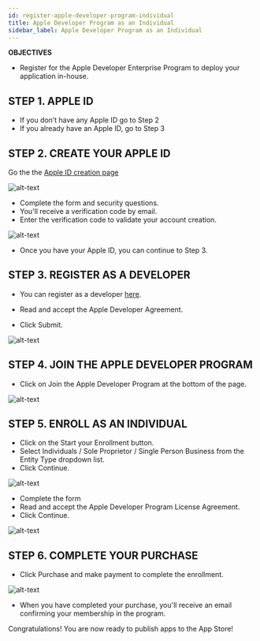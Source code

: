 ```yaml
---
id: register-apple-developer-program-individual
title: Apple Developer Program as an Individual
sidebar_label: Apple Developer Program as an Individual
---
```



<div class = "objectives">
<b>OBJECTIVES</b>

* Register for the Apple Developer Enterprise Program to deploy your application in-house.
</div>

## STEP 1. APPLE ID

* If you don’t have any Apple ID go to Step 2
* If you already have an Apple ID, go to Step 3

## STEP 2. CREATE YOUR APPLE ID

Go the the [Apple ID creation page](https://appleid.apple.com/)

![alt-text](assets/DeployAppStore/Apple-ID-Creation-Page-4D-for-iOS.png)

* Complete the form and security questions.
* You'll receive a verification code by email.
* Enter the verification code to validate your account creation.

![alt-text](assets/DeployAppStore/Register-developer-program-4D-for-iOS.png)

* Once you have your Apple ID, you can continue to Step 3.

## STEP 3. REGISTER AS A DEVELOPER

* You can register as a developer [here](https://developer.apple.com/account/).

* Read and accept the Apple Developer Agreement.

* Click Submit.

![alt-text](assets/DeployAppStore/Register-developer-4D-for-iOS.png)

## STEP 4. JOIN THE APPLE DEVELOPER PROGRAM

* Click on Join the Apple Developer Program at the bottom of the page.

![alt-text](assets/DeployAppStore/Join-Apple-Developer-Program-individuals-4D-for-iOS.png)

## STEP 5. ENROLL AS AN INDIVIDUAL

* Click on the Start your Enrollment button.
* Select Individuals / Sole Proprietor / Single Person Business from the Entity Type dropdown list.
* Click Continue.

![alt-text](assets/DeployAppStore/Apple-Developer-Program-Individuals-4D-for-iOS.png)

* Complete the form
* Read and accept the Apple Developer Program License Agreement.
* Click Continue.

![alt-text](assets/DeployAppStore/Apple-Developer-Program-Enrollment-4D-for-iOS.png)

## STEP 6. COMPLETE YOUR PURCHASE

* Click Purchase and make payment to complete the enrollment.

![alt-text](assets/DeployAppStore/Complete-Purchase-Apple-Developer-Program-4D-for-iOS.png)

* When you have completed your purchase, you'll receive an email confirming your membership in the program.

Congratulations! You are now ready to publish apps to the App Store!